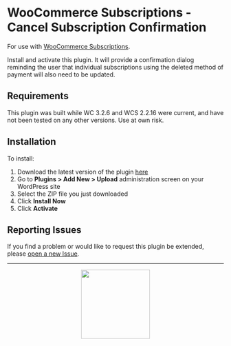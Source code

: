 # WooCommerce Subscriptions - Cancel Subscription Confirmation

 For use with [WooCommerce Subscriptions](https://woocommerce.com/products/woocommerce-subscriptions/).

Install and activate this plugin. It will provide a confirmation dialog reminding the user that individual subscriptions using the deleted method of payment will also need to be updated.

## Requirements

This plugin was built while WC 3.2.6 and WCS 2.2.16 were current, and have not been tested on any other versions. Use at own risk.

## Installation

To install:

1. Download the latest version of the plugin [here](https://github.com/Prospress/woocommerce-subscriptions-cancel-subscription-confirmation/archive/master.zip)
1. Go to **Plugins > Add New > Upload** administration screen on your WordPress site
1. Select the ZIP file you just downloaded
1. Click **Install Now**
1. Click **Activate**

## Reporting Issues

If you find a problem or would like to request this plugin be extended, please [open a new Issue](https://github.com/Prospress/woocommerce-subscriptions-cancel-subscription-confirmation/issues/new).

---

<p align="center">
	<a href="https://prospress.com/">
		<img src="https://cloud.githubusercontent.com/assets/235523/11986380/bb6a0958-a983-11e5-8e9b-b9781d37c64a.png" width="160">
	</a>
</p>
